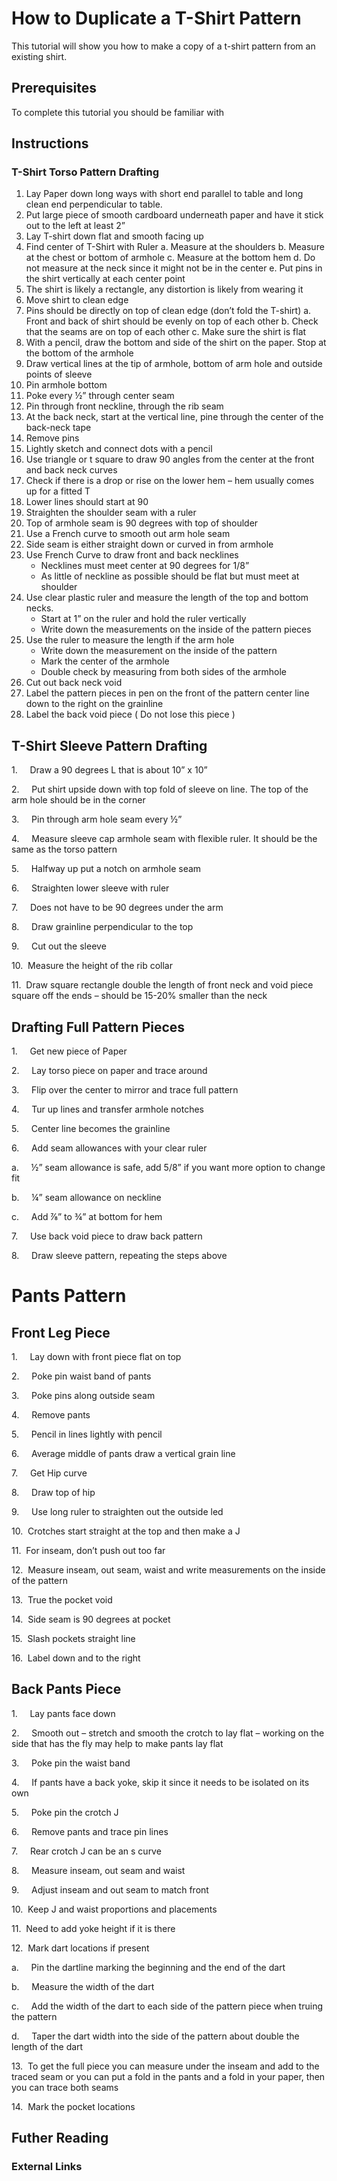 # How to Duplicate a T-Shirt Pattern
This tutorial will show you how to make a copy of a t-shirt pattern from an existing shirt.
## Prerequisites
To complete this tutorial you should be familiar with
## Instructions
### T-Shirt Torso Pattern Drafting
1. Lay Paper down long ways with short end parallel to table and long clean end perpendicular to table.
2. Put large piece of smooth cardboard underneath paper and have it stick out to the left at least 2”
3. Lay T-shirt down flat and smooth facing up
4. Find center of T-Shirt with Ruler
	a. Measure at the shoulders
	b. Measure at the chest or bottom of armhole
	c. Measure at the bottom hem
	d. Do not measure at the neck since it might not be in the center
	e. Put pins in the shirt vertically at each center point
5. The shirt is likely a rectangle, any distortion is likely from wearing it
6. Move shirt to clean edge
7. Pins should be directly on top of clean edge (don’t fold the T-shirt)
	a. Front and back of shirt should be evenly on top of each other
	b. Check that the seams are on top of each other
	c. Make sure the shirt is flat
8. With a pencil, draw the bottom and side of the shirt on the paper. Stop at the bottom of the armhole
9. Draw vertical lines at the tip of armhole, bottom of arm hole and outside points of sleeve
10. Pin armhole bottom
11.  Poke every ½” through center seam
12. Pin through front neckline, through the rib seam
13. At the back neck, start at the vertical line, pine through the center of the back-neck tape
14. Remove pins
15. Lightly sketch and connect dots with a pencil
16. Use triangle or t square to draw 90 angles from the center at the front and back neck curves
17. Check if there is a drop or rise on the lower hem – hem usually comes up for a fitted T
18. Lower lines should start at 90
19. Straighten the shoulder seam with a ruler
20. Top of armhole seam is 90 degrees with top of shoulder
21. Use a French curve to smooth out arm hole seam
22. Side seam is either straight down or curved in from armhole
23. Use French Curve to draw front and back necklines
	- Necklines must meet center at 90 degrees for 1/8”
	- As little of neckline as possible should be flat but must meet at shoulder
24. Use clear plastic ruler and measure the length of the top and bottom necks.
	- Start at 1” on the ruler and hold the ruler vertically
	- Write down the measurements on the inside of the pattern pieces
27. Use the ruler to measure the length if the arm hole
	- Write down the measurement on the inside of the pattern
	- Mark the center of the armhole
	- Double check by measuring from both sides of the armhole
28. Cut out back neck void
29. Label the pattern pieces in pen on the front of the pattern center line down to the right on the grainline
30. Label the back void piece ( Do not lose this piece )

## T-Shirt Sleeve Pattern Drafting

1.     Draw a 90 degrees L that is about 10” x 10”

2.     Put shirt upside down with top fold of sleeve on line. The top of the arm hole should be in the corner

3.     Pin through arm hole seam every ½”

4.     Measure sleeve cap armhole seam with flexible ruler. It should be the same as the torso pattern

5.     Halfway up put a notch on armhole seam

6.     Straighten lower sleeve with ruler

7.     Does not have to be 90 degrees under the arm

8.     Draw grainline perpendicular to the top

9.     Cut out the sleeve

10.  Measure the height of the rib collar

11.  Draw square rectangle double the length of front neck and void piece square off the ends – should be 15-20% smaller than the neck

## Drafting Full Pattern Pieces

1.     Get new piece of Paper

2.     Lay torso piece on paper and trace around

3.     Flip over the center to mirror and trace full pattern

4.     Tur up lines and transfer armhole notches

5.     Center line becomes the grainline

6.     Add seam allowances with your clear ruler

a.     ½” seam allowance is safe, add 5/8” if you want more option to change fit

b.     ¼” seam allowance on neckline

c.     Add ⅞” to ¾” at bottom for hem

7.     Use back void piece to draw back pattern

8.     Draw sleeve pattern, repeating the steps above

# Pants Pattern

## Front Leg Piece

1.     Lay down with front piece flat on top

2.     Poke pin waist band of pants

3.     Poke pins along outside seam

4.     Remove pants

5.     Pencil in lines lightly with pencil

6.     Average middle of pants draw a vertical grain line

7.     Get Hip curve

8.     Draw top of hip

9.     Use long ruler to straighten out the outside led

10.  Crotches start straight at the top and then make a J

11.  For inseam, don’t push out too far

12.  Measure inseam, out seam, waist and write measurements on the inside of the pattern

13.  True the pocket void

14.  Side seam is 90 degrees at pocket

15.  Slash pockets straight line

16.  Label down and to the right

## Back Pants Piece

1.     Lay pants face down

2.     Smooth out – stretch and smooth the crotch to lay flat – working on the side that has the fly may help to make pants lay flat

3.     Poke pin the waist band

4.     If pants have a back yoke, skip it since it needs to be isolated on its own

5.     Poke pin the crotch J

6.     Remove pants and trace pin lines

7.     Rear crotch J can be an s curve

8.     Measure inseam, out seam and waist

9.     Adjust inseam and out seam to match front

10.  Keep J and waist proportions and placements

11.  Need to add yoke height if it is there

12.  Mark dart locations if present

a.     Pin the dartline marking the beginning and the end of the dart

b.     Measure the width of the dart

c.     Add the width of the dart to each side of the pattern piece when truing the pattern

d.     Taper the dart width into the side of the pattern about double the length of the dart

13.  To get the full piece you can measure under the inseam and add to the traced seam or you can put a fold in the pants and a fold in your paper, then you can trace both seams

14.  Mark the pocket locations

## Futher Reading

### External Links
